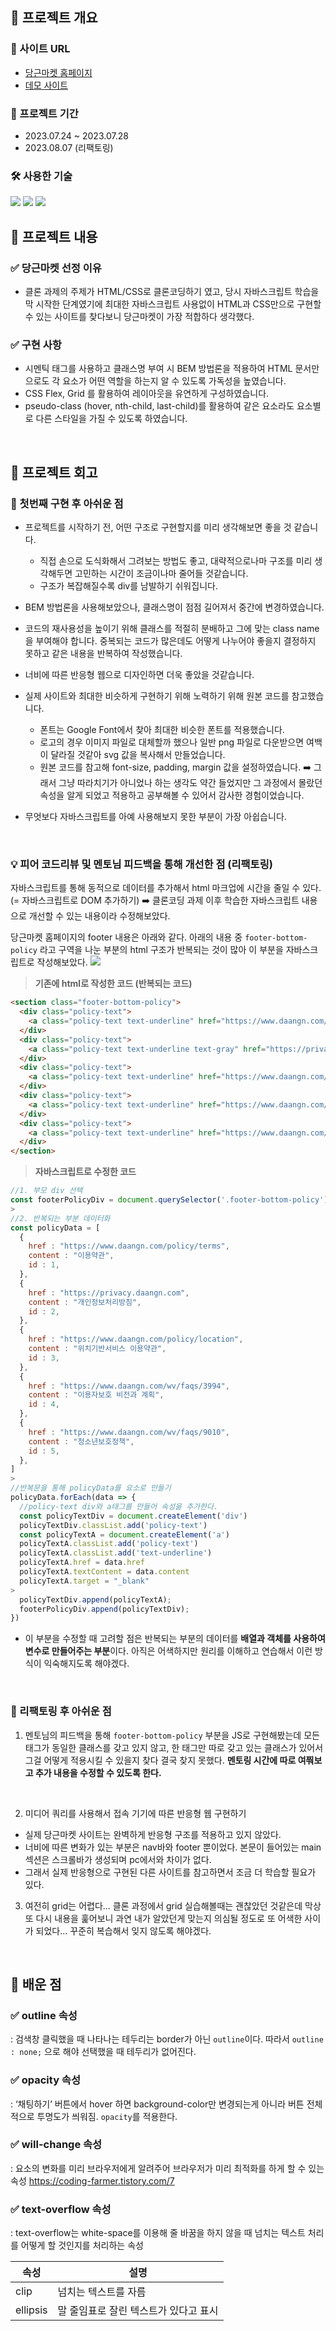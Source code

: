 ## 📌 프로젝트 개요
### 🔗 사이트 URL
* [당근마켓 홈페이지](https://www.daangn.com)
* [데모 사이트](https://delicate-meringue-7c0c2d.netlify.app/)

### 📆 프로젝트 기간
* 2023.07.24 ~ 2023.07.28
* 2023.08.07 (리팩토링)

### 🛠️ 사용한 기술
<img src="https://img.shields.io/badge/html-E34F26?style=for-the-badge&logo=html5&logoColor=white">
<img src="https://img.shields.io/badge/css-1572B6?style=for-the-badge&logo=css3&logoColor=white">
<img src="https://img.shields.io/badge/javascript-F7DF1E?style=for-the-badge&logo=javascript&logoColor=black">
<br>

## 📌 프로젝트 내용

### ✅ 당근마켓 선정 이유
* 클론 과제의 주제가 HTML/CSS로 클론코딩하기 였고, 당시 자바스크립트 학습을 막 시작한 단계였기에 최대한 자바스크립트 사용없이 HTML과 CSS만으로 구현할 수 있는 사이트를 찾다보니 당근마켓이 가장 적합하다 생각했다.

### ✅ 구현 사항
* 시멘틱 태그를 사용하고 클래스명 부여 시 BEM 방법론을 적용하여 HTML 문서만으로도 각 요소가 어떤 역할을 하는지 알 수 있도록 가독성을 높였습니다.
* CSS Flex, Grid 를 활용하여 레이아웃을 유연하게 구성하였습니다.
* pseudo-class (hover, nth-child, last-child)를 활용하여 같은 요소라도 요소별로 다른 스타일을 가질 수 있도록 하였습니다.
<br>

## 📌 프로젝트 회고

### 🚫 첫번째 구현 후 아쉬운 점

* 프로젝트를 시작하기 전, 어떤 구조로 구현할지를 미리 생각해보면 좋을 것 같습니다.
  * 직접 손으로 도식화해서 그려보는 방법도 좋고, 대략적으로나마 구조를 미리 생각해두면 고민하는 시간이 조금이나마 줄어들 것같습니다.
  * 구조가 복잡해질수록 div를 남발하기 쉬워집니다.


* BEM 방법론을 사용해보았으나, 클래스명이 점점 길어져서 중간에 변경하였습니다.


* 코드의 재사용성을 높이기 위해 클래스를 적절히 분배하고 그에 맞는 class name을 부여해야 합니다. 중복되는 코드가 많은데도 어떻게 나누어야 좋을지 결정하지 못하고 같은 내용을 반복하여 작성했습니다.


* 너비에 따른 반응형 웹으로 디자인하면 더욱 좋았을 것같습니다.


* 실제 사이트와 최대한 비슷하게 구현하기 위해 노력하기 위해 원본 코드를 참고했습니다.
  - 폰트는 Google Font에서 찾아 최대한 비슷한 폰트를 적용했습니다.
  - 로고의 경우 이미지 파일로 대체할까 했으나 일반 png 파일로 다운받으면 여백이 달라질 것같아 svg 값을 복사해서 만들었습니다.
  - 원본 코드를 참고해 font-size, padding, margin 값을 설정하였습니다.
➡️ 그래서 그냥 따라치기가 아니었나 하는 생각도 약간 들었지만 그 과정에서 몰랐던 속성을 알게 되었고 적용하고 공부해볼 수 있어서 감사한 경험이었습니다.

* 무엇보다 자바스크립트를 아예 사용해보지 못한 부분이 가장 아쉽습니다.
<br>

### 💡 피어 코드리뷰 및 멘토님 피드백을 통해 개선한 점 (리팩토링)

자바스크립트를 통해 동적으로 데이터를 추가해서 html 마크업에 시간을 줄일 수 있다. (= 자바스크립트로 DOM 추가하기)
➡️ 클론코딩 과제 이후 학습한 자바스크립트 내용으로 개선할 수 있는 내용이라 수정해보았다.
<br>

당근마켓 홈페이지의 footer 내용은 아래와 같다.
아래의 내용 중 `footer-bottom-policy` 라고 구역을 나눈 부분의 html 구조가 반복되는 것이 많아 이 부분을 자바스크립트로 작성해보았다.
![](https://velog.velcdn.com/images/mary0393/post/36891677-9166-4232-90fa-a53854c7f8aa/image.png)

> **기존에 html로 작성한 코드 (반복되는 코드)**
```html
<section class="footer-bottom-policy">
  <div class="policy-text">
    <a class="policy-text text-underline" href="https://www.daangn.com/policy/terms" target="_blank">이용약관</a>
  </div>
  <div class="policy-text">
    <a class="policy-text text-underline text-gray" href="https://privacy.daangn.com" target="_blank">개인정보처리방침</a>
  </div>
  <div class="policy-text">
    <a class="policy-text text-underline" href="https://www.daangn.com/policy/location" target="_blank">위치기반서비스 이용약관</a>
  </div>
  <div class="policy-text">
    <a class="policy-text text-underline" href="https://www.daangn.com/wv/faqs/3994" target="_blank">이용자보호 비전과 계획</a>
  </div>
  <div class="policy-text">
    <a class="policy-text text-underline" href="https://www.daangn.com/wv/faqs/9010" target="_blank">청소년보호정책</a>
  </div>
</section>
```

> **자바스크립트로 수정한 코드**
```jsx
//1. 부모 div 선택
const footerPolicyDiv = document.querySelector('.footer-bottom-policy');
>
//2. 반복되는 부분 데이터화
const policyData = [
  {
    href : "https://www.daangn.com/policy/terms",
    content : "이용약관",
    id : 1,
  },
  {
    href : "https://privacy.daangn.com",
    content : "개인정보처리방침",
    id : 2,
  },
  {
    href : "https://www.daangn.com/policy/location",
    content : "위치기반서비스 이용약관",
    id : 3,
  },
  {
    href : "https://www.daangn.com/wv/faqs/3994",
    content : "이용자보호 비전과 계획",
    id : 4,
  },
  {
    href : "https://www.daangn.com/wv/faqs/9010",
    content : "청소년보호정책",
    id : 5,
  },
]
>
//반복문을 통해 policyData를 요소로 만들기
policyData.forEach(data => {
  //policy-text div와 a태그를 만들어 속성을 추가한다.
  const policyTextDiv = document.createElement('div')
  policyTextDiv.classList.add('policy-text')
  const policyTextA = document.createElement('a')
  policyTextA.classList.add('policy-text')
  policyTextA.classList.add('text-underline')
  policyTextA.href = data.href
  policyTextA.textContent = data.content
  policyTextA.target = "_blank"
>
  policyTextDiv.append(policyTextA);
  footerPolicyDiv.append(policyTextDiv);
})
```

- 이 부분을 수정할 때 고려할 점은 반복되는 부분의 데이터를 **배열과 객체를 사용하여 변수로 만들어주는 부분**이다. 아직은 어색하지만 원리를 이해하고 연습해서 이런 방식이 익숙해지도록 해야겠다.
<br>

### 🚫 리팩토링 후 아쉬운 점

1. 멘토님의 피드백을 통해 `footer-bottom-policy` 부분을 JS로 구현해봤는데 모든 태그가 동일한 클래스를 갖고 있지 않고, 한 태그만 따로 갖고 있는 클래스가 있어서 그걸 어떻게 적용시킬 수 있을지 찾다 결국 찾지 못했다. **멘토링 시간에 따로 여쭤보고 추가 내용을 수정할 수 있도록 한다.**
<br>

2. 미디어 쿼리를 사용해서 접속 기기에 따른 반응형 웹 구현하기
- 실제 당근마켓 사이트는 완벽하게 반응형 구조를 적용하고 있지 않았다.
- 너비에 따른 변화가 있는 부분은 nav바와 footer 뿐이었다. 본문이 들어있는 main 섹션은 스크롤바가 생성되며 pc에서와 차이가 없다.
- 그래서 실제 반응형으로 구현된 다른 사이트를 참고하면서 조금 더 학습할 필요가 있다.

3. 여전히 grid는 어렵다...
클론 과정에서 grid 실습해볼때는 괜찮았던 것같은데 막상 또 다시 내용을 훑어보니 과연 내가 알았던게 맞는지 의심될 정도로 또 어색한 사이가 되었다... 꾸준히 복습해서 잊지 않도록 해야겠다.
<br>

## 📌 배운 점

### ✅ outline 속성
: 검색창 클릭했을 때 나타나는 테두리는 border가 아닌 `outline`이다. 따라서 `outline : none;` 으로 해야 선택했을 때 테두리가 없어진다.

### ✅ opacity 속성
: ‘채팅하기’ 버튼에서 hover 하면 background-color만 변경되는게 아니라 버튼 전체적으로 투명도가 씌워짐. `opacity`를 적용한다.

### ✅ will-change 속성
: 요소의 변화를 미리 브라우저에게 알려주어 브라우저가 미리 최적화를 하게 할 수 있는 속성
https://coding-farmer.tistory.com/7

### ✅ text-overflow  속성
: text-overflow는 white-space를 이용해 줄 바꿈을 하지 않을 때 넘치는 텍스트 처리를 어떻게 할 것인지를 처리하는 속성

| 속성 | 설명 |
| --- | --- |
| clip | 넘치는 텍스트를 자름 |
| ellipsis | 말 줄임표로 잘린 텍스트가 있다고 표시 |
